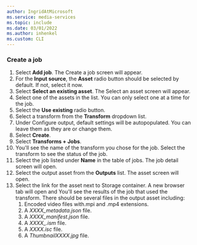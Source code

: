 ```yaml
---
author: IngridAtMicrosoft
ms.service: media-services 
ms.topic: include
ms.date: 03/01/2022
ms.author: inhenkel
ms.custom: CLI
---
```


<!--Create a media services job portal-->

### Create a job

1. Select **Add job**. The Create a job screen will appear.
1. For the **Input source**, the **Asset** radio button should be selected by default.  If not, select it now.
1. Select **Select an existing asset**. The Select an asset screen will appear.
1. Select one of the assets in the list. You can only select one at a time for the job.
1. Select the **Use existing** radio button.
1. Select a transform from the **Transform** dropdown list.
1. Under Configure output, default settings will be autopopulated. You can leave them as they are or change them.
1. Select **Create**.
1. Select **Transforms + Jobs**.
1. You'll see the name of the transform you chose for the job. Select the transform to see the status of the job.
1. Select the job listed under **Name** in the table of jobs. The job detail screen will open.
1. Select the output asset from the **Outputs** list. The asset screen will open.
1. Select the link for the asset next to Storage container.  A new browser tab will open and You'll see the results of the job that used the transform.  There should be several files in the output asset including:
    1. Encoded video files with.mpi and .mp4 extensions.
    1. A *XXXX_metadata.json* file.
    1. A *XXXX_manifest.json* file.
    1. A *XXXX_.ism* file.
    1. A *XXXX.isc* file.
    1. A *ThumbnailXXXX.jpg* file.
